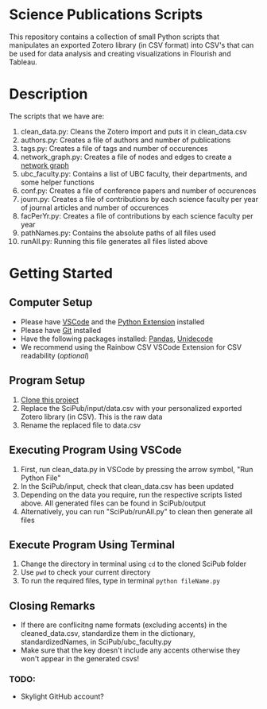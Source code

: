 # Science Publications Scripts
This repository contains a collection of small Python scripts that manipulates an exported Zotero library (in CSV format)
into CSV's that can be used for data analysis and creating visualizations in Flourish and Tableau.

# Description
The scripts that we have are:
1. clean_data.py: Cleans the Zotero import and puts it in clean_data.csv
2. authors.py: Creates a file of authors and number of publications
3. tags.py: Creates a file of tags and number of occurences
4. network_graph.py: Creates a file of nodes and edges to create a [network graph](https://public.flourish.studio/visualisation/16796700/)
5. ubc_faculty.py: Contains a list of UBC faculty, their departments, and some helper functions
6. conf.py: Creates a file of conference papers and number of occurences
7. journ.py: Creates a file of contributions by each science faculty per year of journal articles and number of occurences
8. facPerYr.py: Creates a file of contributions by each science faculty per year
9. pathNames.py: Contains the absolute paths of all files used
10. runAll.py: Running this file generates all files listed above
   

# Getting Started
## Computer Setup
- Please have [VSCode](https://code.visualstudio.com/) and the [Python Extension](https://code.visualstudio.com/docs/python/python-tutorial#_prerequisites) installed
- Please have [Git](https://git-scm.com/downloads) installed
- Have the following packages installed: [Pandas](https://pypi.org/project/pandas/), [Unidecode](https://pypi.org/project/Unidecode/)
- We recommend using the Rainbow CSV VSCode Extension for CSV readability (*optional*)
## Program Setup
1. [Clone this project](https://docs.github.com/en/repositories/creating-and-managing-repositories/cloning-a-repository)
2. Replace the SciPub/input/data.csv with your personalized exported Zotero library (in CSV). This is the raw data
3. Rename the replaced file to data.csv

## Executing Program Using VSCode
1. First, run clean_data.py in VSCode by pressing the arrow symbol, "Run Python File"
2. In the SciPub/input, check that clean_data.csv has been updated
3. Depending on the data you require, run the respective scripts listed above. All generated files can be found in SciPub/output
4. Alternatively, you can run "SciPub/runAll.py" to clean then generate all files

## Execute Program Using Terminal
1. Change the directory in terminal using ```cd``` to the cloned SciPub folder
2. Use ```pwd``` to check your current directory
3. To run the required files, type in terminal ```python fileName.py```
## Closing Remarks
- If there are conflicitng name formats (excluding accents) in the cleaned_data.csv, standardize them in the dictionary, standardizedNames, in SciPub/ubc_faculty.py
- Make sure that the key doesn't include any accents otherwise they won't appear in the generated csvs!
### TODO:
- Skylight GitHub account?

